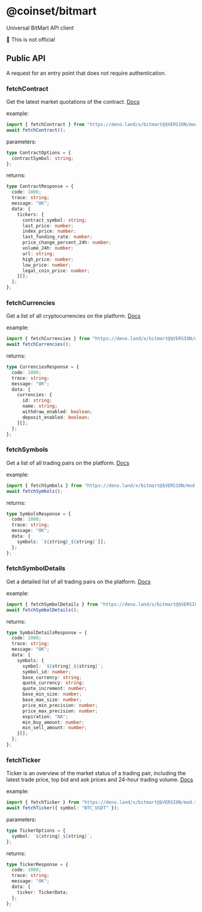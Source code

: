 # @coinset/bitmart

Universal BitMart API client

:children_crossing: This is not official

## Public API

A request for an entry point that does not require authentication.

### fetchContract

Get the latest market quotations of the contract.
[Docs](https://developer-pro.bitmart.com/en/contract/quotation/tickers.html)

example:

```ts
import { fetchContract } from "https://deno.land/x/bitmart@$VERSION/mod.ts";
await fetchContract();
```

parameters:

```ts
type ContractOptions = {
  contractSymbol: string;
};
```

returns:

```ts
type ContractResponse = {
  code: 1000;
  trace: string;
  message: "OK";
  data: {
    tickers: {
      contract_symbol: string;
      last_price: number;
      index_price: number;
      last_funding_rate: number;
      price_change_percent_24h: number;
      volume_24h: number;
      url: string;
      high_price: number;
      low_price: number;
      legal_coin_price: number;
    }[];
  };
};
```

### fetchCurrencies

Get a list of all cryptocurrencies on the platform.
[Docs](https://developer-pro.bitmart.com/en/spot/basic/currencies.html)

example:

```ts
import { fetchCurrencies } from "https://deno.land/x/bitmart@$VERSION/mod.ts";
await fetchCurrencies();
```

returns:

```ts
type CurrenciesResponse = {
  code: 1000;
  trace: string;
  message: "OK";
  data: {
    currencies: {
      id: string;
      name: string;
      withdraw_enabled: boolean;
      deposit_enabled: boolean;
    }[];
  };
};
```

### fetchSymbols

Get a list of all trading pairs on the platform.
[Docs](https://developer-pro.bitmart.com/en/spot/basic/symbols.html)

example:

```ts
import { fetchSymbols } from "https://deno.land/x/bitmart@$VERSION/mod.ts";
await fetchSymbols();
```

returns:

```ts
type SymbolsResponse = {
  code: 1000;
  trace: string;
  message: "OK";
  data: {
    symbols: `${string}_${string}`[];
  };
};
```

### fetchSymbolDetails

Get a detailed list of all trading pairs on the platform.
[Docs](https://developer-pro.bitmart.com/en/spot/basic/symbols_detail.html)

example:

```ts
import { fetchSymbolDetails } from "https://deno.land/x/bitmart@$VERSION/mod.ts";
await fetchSymbolDetails();
```

returns:

```ts
type SymbolDetailsResponse = {
  code: 1000;
  trace: string;
  message: "OK";
  data: {
    symbols: {
      symbol: `${string}_${string}`;
      symbol_id: number;
      base_currency: string;
      quote_currency: string;
      quote_increment: number;
      base_min_size: number;
      base_max_size: number;
      price_min_precision: number;
      price_max_precision: number;
      expiration: "NA";
      min_buy_amount: number;
      min_sell_amount: number;
    }[];
  };
};
```

### fetchTicker

Ticker is an overview of the market status of a trading pair, including the
latest trade price, top bid and ask prices and 24-hour trading volume.
[Docs](https://developer-pro.bitmart.com/en/spot/quotation/ticker.html)

example:

```ts
import { fetchTicker } from "https://deno.land/x/bitmart@$VERSION/mod.ts";
await fetchTicker({ symbol: "BTC_USDT" });
```

parameters:

```ts
type TickerOptions = {
  symbol: `${string}_${string}`;
};
```

returns:

```ts
type TickerResponse = {
  code: 1000;
  trace: string;
  message: "OK";
  data: {
    ticker: TickerData;
  };
};
```
